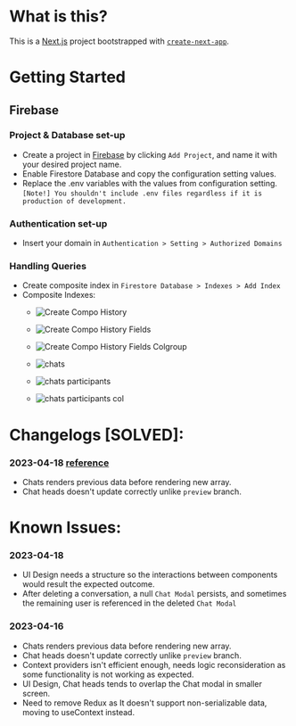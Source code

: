 # What is this?
This is a [Next.js](https://nextjs.org/) project bootstrapped with [`create-next-app`](https://github.com/vercel/next.js/tree/canary/packages/create-next-app).

# Getting Started

## Firebase

### Project & Database set-up
- Create a project in [Firebase](https://console.firebase.google.com/) by clicking `Add Project`, and name it with your desired project name.
- Enable Firestore Database and copy the configuration setting values.
- Replace the .env variables with the values from configuration setting. 
`[Note!] You shouldn't include .env files regardless if it is production of development.`

###  Authentication set-up
- Insert your domain in `Authentication > Setting > Authorized Domains`

### Handling Queries
- Create composite index in `Firestore Database > Indexes > Add Index`
- Composite Indexes:
  - ![Create Compo History](https://user-images.githubusercontent.com/75870962/232265428-5a4e4c76-d282-4aba-a204-501b63b0cab7.png)
  - ![Create Compo History Fields](https://user-images.githubusercontent.com/75870962/232265430-6adb1977-3d1e-4e3d-9387-a9835b11f13f.png)
  - ![Create Compo History Fields Colgroup](https://user-images.githubusercontent.com/75870962/232265449-9ea5691c-9e03-4834-b898-4917c0545908.png)

  - ![chats](https://user-images.githubusercontent.com/75870962/232265486-cd8a3968-3416-4c9c-ab44-e6c3a31767b2.png)
  - ![chats participants](https://user-images.githubusercontent.com/75870962/232265488-72e64150-9c52-42b7-b033-b0c8d9e2740b.png)
  - ![chats participants col](https://user-images.githubusercontent.com/75870962/232265490-9f998f66-56c2-4635-a12d-e096335ec23b.png)

# Changelogs [SOLVED]:
### 2023-04-18 [reference](./README.md#2023-04-16)
- Chats renders previous data before rendering new array.
- Chat heads doesn't update correctly unlike `preview` branch.

# Known Issues:

### 2023-04-18
- UI Design needs a structure so the interactions between components would result the expected outcome.
- After deleting a conversation, a null `Chat Modal` persists, and sometimes the remaining user is referenced in the deleted `Chat Modal`

### 2023-04-16
- Chats renders previous data before rendering new array.
- Chat heads doesn't update correctly unlike `preview` branch.
- Context providers isn't efficient enough, needs logic reconsideration as some functionality is not working as expected.
- UI Design, Chat heads tends to overlap the Chat modal in smaller screen.
- Need to remove Redux as It doesn't support non-serializable data, moving to useContext instead.